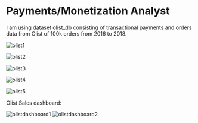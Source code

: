 # Payments/Monetization Analyst
I am using dataset olist_db consisting of transactional payments and orders data from Olist of 100k orders from 2016 to 2018.


![olist1](https://github.com/DaneB90/Data-Projects/assets/104319818/995340ac-7642-478e-8ce0-db06882dc7b5)


![olist2](https://github.com/DaneB90/Data-Projects/assets/104319818/208bbe07-2378-4c07-bb79-e7df0fed2a12)


![olist3](https://github.com/DaneB90/Data-Projects/assets/104319818/5d2d3229-cc1c-41a2-9396-f317cedc50d6)


![olist4](https://github.com/DaneB90/Data-Projects/assets/104319818/96f074e3-a6ad-4242-b5e5-7a16e3fa4567)


![olist5](https://github.com/DaneB90/Data-Projects/assets/104319818/6740e4c0-08ad-4c09-b3e0-308bb37461e6)


Olist Sales dashboard:

![olistdashboard1](https://github.com/DaneB90/Data-Projects/assets/104319818/9b2897b3-fa5c-4a4d-af3a-143506e31c39)
![olistdashboard2](https://github.com/DaneB90/Data-Projects/assets/104319818/7d2f24d8-ea48-4ac6-b094-1dd4e6b214d6)


